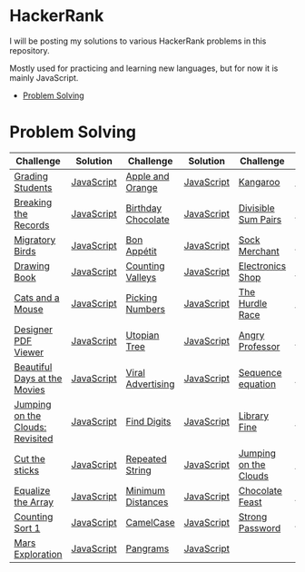 HackerRank
==========
I will be posting my solutions to various HackerRank problems in this repository.

Mostly used for practicing and learning new languages, but for now it is mainly JavaScript.

* [Problem Solving](#problem_solving)

# Problem Solving

Challenge|Solution|Challenge|Solution|Challenge|Solution
---------|--------|---------|--------|---------|--------
[Grading Students](https://www.hackerrank.com/challenges/grading/problem)|[JavaScript](ProblemSolving/Implementation/gradingStudents.js)|[Apple and Orange](https://www.hackerrank.com/challenges/apple-and-orange/problem)|[JavaScript](ProblemSolving/Implementation/appleAndOrange.js)|[Kangaroo](https://www.hackerrank.com/challenges/kangaroo/problem)|[JavaScript](ProblemSolving/Implementation/kangaroo.js)
[Breaking the Records](https://www.hackerrank.com/challenges/breaking-best-and-worst-records/problem)|[JavaScript](ProblemSolving/Implementation/breakingTheRecords.js)|[Birthday Chocolate](https://www.hackerrank.com/challenges/the-birthday-bar/problem)|[JavaScript](ProblemSolving/Implementation/birthdayChocolate.js)|[Divisible Sum Pairs](https://www.hackerrank.com/challenges/divisible-sum-pairs/problem)|[JavaScript](ProblemSolving/Implementation/divisibleSumPairs.js)
[Migratory Birds](https://www.hackerrank.com/challenges/migratory-birds/problem)|[JavaScript](ProblemSolving/Implementation/migratoryBirds.js)|[Bon Appétit](https://www.hackerrank.com/challenges/bon-appetit/problem)|[JavaScript](ProblemSolving/Implementation/bonAppetit.js)|[Sock Merchant](https://www.hackerrank.com/challenges/sock-merchant/problem)|[JavaScript](ProblemSolving/Implementation/sockMerchant.js)
[Drawing Book](https://www.hackerrank.com/challenges/drawing-book/problem)|[JavaScript](ProblemSolving/Implementation/drawingBook.js)|[Counting Valleys](https://www.hackerrank.com/challenges/counting-valleys/problem)|[JavaScript](ProblemSolving/Implementation/countingValleys.js)|[Electronics Shop](https://www.hackerrank.com/challenges/electronics-shop/problem)|[JavaScript](ProblemSolving/Implementation/electronicsShop.js)
[Cats and a Mouse](https://www.hackerrank.com/challenges/cats-and-a-mouse/problem)|[JavaScript](ProblemSolving/Implementation/catsAndAMouse.js)|[Picking Numbers](https://www.hackerrank.com/challenges/picking-numbers/problem)|[JavaScript](ProblemSolving/Implementation/pickingNumbers.js)|[The Hurdle Race](https://www.hackerrank.com/challenges/the-hurdle-race/problem)|[JavaScript](ProblemSolving/Implementation/theHurdleRace.js)
[Designer PDF Viewer](https://www.hackerrank.com/challenges/designer-pdf-viewer/problem)|[JavaScript](ProblemSolving/Implementation/designerPdfViewer.js)|[Utopian Tree](https://www.hackerrank.com/challenges/utopian-tree/problem)|[JavaScript](ProblemSolving/Implementation/utopianTree.js)|[Angry Professor](https://www.hackerrank.com/challenges/angry-professor/problem)|[JavaScript](ProblemSolving/Implementation/angryProfessor.js)
[Beautiful Days at the Movies](https://www.hackerrank.com/challenges/beautiful-days-at-the-movies/problem)|[JavaScript](ProblemSolving/Implementation/beautifulDaysAtTheMovies.js)|[Viral Advertising](https://www.hackerrank.com/challenges/strange-advertising/problem)|[JavaScript](ProblemSolving/Implementation/viralAdvertising.js)|[Sequence equation](https://www.hackerrank.com/challenges/permutation-equation/problem)|[JavaScript](ProblemSolving/Implementation/sequenceEquation.js)
[Jumping on the Clouds: Revisited](https://www.hackerrank.com/challenges/jumping-on-the-clouds-revisited/problem)|[JavaScript](ProblemSolving/Implementation/jumpingOnTheCloudsRevisited.js)|[Find Digits](https://www.hackerrank.com/challenges/find-digits/problem)|[JavaScript](ProblemSolving/Implementation/findDigits.js)|[Library Fine](https://www.hackerrank.com/challenges/library-fine/problem)|[JavaScript](ProblemSolving/Implementation/libraryFine.js)
[Cut the sticks](https://www.hackerrank.com/challenges/cut-the-sticks/problem)|[JavaScript](ProblemSolving/Implementation/cutTheSticks.js)|[Repeated String](https://www.hackerrank.com/challenges/repeated-string/problem)|[JavaScript](ProblemSolving/Implementation/repeatedString.js)|[Jumping on the Clouds](https://www.hackerrank.com/challenges/jumping-on-the-clouds/problem)|[JavaScript](ProblemSolving/Implementation/jumpingOnTheClouds.js)
[Equalize the Array](https://www.hackerrank.com/challenges/equality-in-a-array/problem)|[JavaScript](ProblemSolving/Implementation/equalizeTheArray.js)|[Minimum Distances](https://www.hackerrank.com/challenges/minimum-distances/problem)|[JavaScript](ProblemSolving/Implementation/minimumDistances.js)|[Chocolate Feast](https://www.hackerrank.com/challenges/chocolate-feast/problem)|[JavaScript](ProblemSolving/Implementation/chocolateFeast.js)
[Counting Sort 1](https://www.hackerrank.com/challenges/countingsort1/problem)|[JavaScript](ProblemSolving/Implementation/countingSort1.js)|[CamelCase](https://www.hackerrank.com/challenges/camelcase/problem)|[JavaScript](ProblemSolving/Implementation/camelCase.js)|[Strong Password](https://www.hackerrank.com/challenges/strong-password/problem)|[JavaScript](ProblemSolving/Implementation/strongPassword.js)
[Mars Exploration](https://www.hackerrank.com/challenges/mars-exploration/problem)|[JavaScript](ProblemSolving/Implementation/marsExploration.js)|[Pangrams](https://www.hackerrank.com/challenges/pangrams/problem)|[JavaScript](ProblemSolving/Implementation/pangrams.js)
